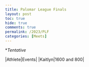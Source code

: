 ```yaml
---
title: Palomar League Finals
layout: post
toc: true 
hide: true
comments: true
permalink: /2023/PLF
categories: [Meets]
---
```


**Tentative*

|Athlete|Events|
|Kaitlyn|1600 and 800|